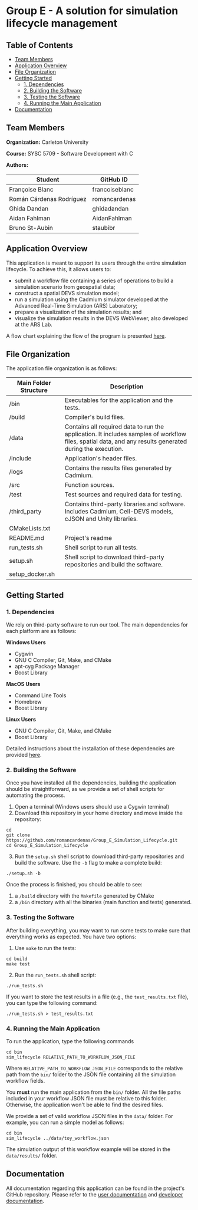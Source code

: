 # Group E - A solution for simulation lifecycle management

## Table of Contents
* [Team Members](#team-members)
* [Application Overview](#application-overview)
* [File Organization](#file_organization)
* [Getting Started](#getting_started)
    * [1. Dependencies](#1-dependencies)
    * [2. Building the Software](#2-building-the-software)
    * [3. Testing the Software](#3-testing-the-software)
    * [4. Running the Main Application](#4-running-the-main-application)
* [Documentation](#documentation)

## Team Members
**Organization:** Carleton University

**Course:** SYSC 5709 - Software Development with C

**Authors:**

| Student                  | GitHub ID      |
|--------------------------|----------------|
| Françoise Blanc          | francoiseblanc |
| Román Cárdenas Rodríguez | romancardenas  |
| Ghida Dandan             | ghidadandan    |
| Aidan Fahlman            | AidanFahlman   |
| Bruno St-Aubin           | staubibr       |

## Application Overview

This application is meant to support its users through the entire simulation lifecycle. To achieve this, it allows users to:
* submit a workflow file containing a series of operations to build a simulation scenario from geospatial data;
* construct a spatial DEVS simulation model;
* run a simulation using the Cadmium simulator developed at the Advanced Real-Time Simulation (ARS) Laboratory;
* prepare a visualization of the simulation results; and
* visualize the simulation results in the DEVS WebViewer, also developed at the ARS Lab.

A flow chart explaining the flow of the program is presented [here](https://github.com/romancardenas/Group_E_Simulation_Lifecycle/wiki/1.-Software-Dependencies).

## File Organization
The application file organization is as follows:

| Main Folder Structure | Description                                                                                                                                             |
|-----------------------|---------------------------------------------------------------------------------------------------------------------------------------------------------|
| /bin                  | Executables for the application and the tests.                                                                                                           |
| /build                | Compiler's build files.                                                                                                                                 |
| /data                 | Contains all required data to run the application. It includes samples of workflow files, spatial data, and any results generated during the execution. |
| /include              | Application's header files.                                                                                                                             |
| /logs                 | Contains the results files generated by Cadmium.                                                                                                        |
| /src                  | Function sources.                                                                                                                                       |
| /test                 | Test sources and required data for testing.                                                                                                             |
| /third_party          | Contains third-party libraries and software. Includes Cadmium, Cell-DEVS models,  cJSON and Unity libraries.                                            |
| CMakeLists.txt        |                                                                                                                                                         |
| README.md             | Project's readme                                                                                                                                        |
| run_tests.sh          | Shell script to run all tests.                                                                                                                                                       |
| setup.sh              | Shell script to download third-party repositories and build the software.                                                                                                                                                        |
| setup_docker.sh       |                                                                                                                                                         |

## Getting Started
### 1. Dependencies
We rely on third-party software to run our tool. The main dependencies for each platform are as follows:

**Windows Users** 
* Cygwin 
* GNU C Compiler, Git, Make, and CMake 
* apt-cyg Package Manager 
* Boost Library

**MacOS Users** 
* Command Line Tools 
* Homebrew 
* Boost Library 

**Linux Users**
* GNU C Compiler, Git, Make, and CMake 
* Boost Library 

Detailed instructions about the installation of these dependencies are provided [here](https://github.com/romancardenas/Group_E_Simulation_Lifecycle/wiki/1.-Software-Dependencies).

### 2. Building the Software
Once you have installed all the dependencies, building the application should be straightforward, as we provide a set of shell scripts for automating the process.

1. Open a terminal (Windows users should use a Cygwin terminal) 
2. Download this repository in your home directory and move inside the repository: 
```
cd
git clone https://github.com/romancardenas/Group_E_Simulation_Lifecycle.git
cd Group_E_Simulation_Lifecycle
``` 
3. Run the `setup.sh` shell script to download third-party repositories and build the software. Use the `-b` flag to make a complete build:
```
./setup.sh -b
```

Once the process is finished, you should be able to see:
1. a `/build` directory with the `Makefile` generated by CMake
2. a `/bin` directory with all the binaries (main function and tests) generated.

### 3. Testing the Software
After building everything, you may want to run some tests to make sure that everything works as expected. You have two options:
1. Use `make` to run the tests:
```
cd build
make test
```
2. Run the `run_tests.sh` shell script:
```
./run_tests.sh
```
If you want to store the test results in a file (e.g., the `test_results.txt` file), you can type the following command:
```
./run_tests.sh > test_results.txt
```
### 4. Running the Main Application

To run the application, type the following commands

```
cd bin
sim_lifecycle RELATIVE_PATH_TO_WORKFLOW_JSON_FILE
```

Where `RELATIVE_PATH_TO_WORKFLOW_JSON_FILE` corresponds to the relative path from the `bin/` folder to the JSON file containing all the simulation workflow fields.

You **must** run the main application from the `bin/` folder. All the file paths included in your workflow JSON file must be relative to this folder. Otherwise, the application won't be able to find the desired files.

We provide a set of valid workflow JSON files in the `data/` folder. For example, you can run a simple model as follows:

```
cd bin
sim_lifecycle ../data/toy_workflow.json
```

The simulation output of this workflow example will be stored in the `data/results/` folder.


## Documentation
All documentation regarding this application can be found in the project's GitHub repository.
Please refer to the [user documentation](https://github.com/romancardenas/Group_E_Simulation_Lifecycle/wiki/User-Documentation) and [developer documentation](https://github.com/romancardenas/Group_E_Simulation_Lifecycle/wiki/Developer-Documentation).